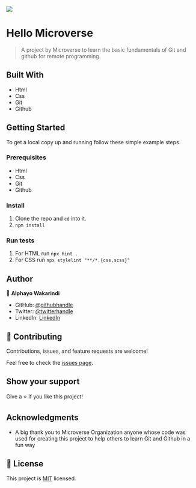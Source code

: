 ![](https://img.shields.io/badge/Microverse-blueviolet)

# Hello Microverse

> A project by Microverse to learn the basic fundamentals of Git and github for remote programming.


## Built With

- Html
- Css
- Git
- Github


## Getting Started

To get a local copy up and running follow these simple example steps.

### Prerequisites
- Html
- Css
- Git
- Github


### Install
1. Clone the repo and ```cd``` into it.
2. ```npm install```


### Run tests
1. For HTML run ```npx hint .```
2. For CSS run ```npx stylelint "**/*.{css,scss}"```


## Author

👤 **Alphayo Wakarindi**

- GitHub: [@githubhandle](https://github.com/alphayowakarindi/)
- Twitter: [@twitterhandle](https://twitter.com/alphayowakarind)
- LinkedIn: [LinkedIn](https://www.linkedin.com/in/alphayo-wakarindi-15a825236/)


## 🤝 Contributing

Contributions, issues, and feature requests are welcome!

Feel free to check the [issues page](https://github.com/alphayowakarindi/Hello-Microverse/issues).

## Show your support

Give a ⭐️ if you like this project!

## Acknowledgments

- A big thank you to Microverse Organization anyone whose code was used for creating this project to help others to learn Git and Github in a fun way

## 📝 License

This project is [MIT](./MIT.md) licensed.
